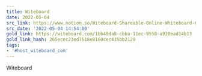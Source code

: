 ```yaml
---
title: Witeboard
date: 2022-05-04
src_link: https://www.notion.so/Witeboard-Shareable-Online-Whiteboard-6a1271907b434da880a6423c16fbef8c
src_date: '2022-05-04 14:54:00'
gold_link: https://witeboard.com/1bb49da0-cbba-11ec-9550-a920ead14b13
gold_link_hash: 265ecec23ed7518e8160cec435bb2129
tags:
- '#host_witeboard_com'
---
```















Witeboard